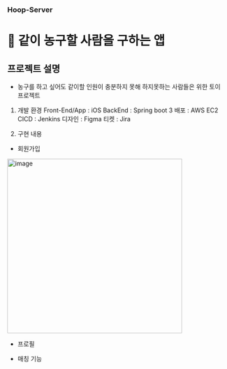 ### Hoop-Server

# 📖 같이 농구할 사람을 구하는 앱
## 프로젝트 설명
- 농구를 하고 싶어도 같이할 인원이 충분하지 못해 하지못하는 사람들은 위한 토이 프로젝트

1. 개발 환경
Front-End/App : iOS
BackEnd : Spring boot 3
배포 : AWS EC2
CICD : Jenkins
디자인 : Figma
티켓 : Jira


2. 구현 내용
- 회원가입
<img src="https://github.com/user-attachments/assets/79a05c61-3936-4d5a-b087-cd854681632e" alt="image" width="400"/>

  
- 프로필

- 매칭 기능

